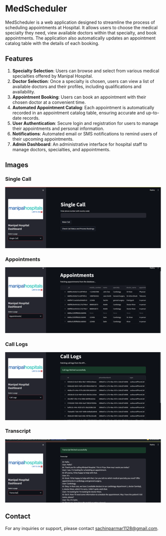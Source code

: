 # MedScheduler

MedScheduler is a web application designed to streamline the process of scheduling appointments at Hospital. It allows users to choose the medical specialty they need, view available doctors within that specialty, and book appointments. The application also automatically updates an appointment catalog table with the details of each booking.

## Features

1. **Specialty Selection**: Users can browse and select from various medical specialties offered by Manipal Hospital.
2. **Doctor Selection**: Once a specialty is chosen, users can view a list of available doctors and their profiles, including qualifications and availability.
3. **Appointment Booking**: Users can book an appointment with their chosen doctor at a convenient time.
4. **Automated Appointment Catalog**: Each appointment is automatically recorded in an appointment catalog table, ensuring accurate and up-to-date records.
5. **User Authentication**: Secure login and registration for users to manage their appointments and personal information.
6. **Notifications**: Automated email or SMS notifications to remind users of their upcoming appointments.
7. **Admin Dashboard**: An administrative interface for hospital staff to manage doctors, specialties, and appointments.

## Images

### Single Call
![Single Call](Images\SingleCall.png)

### Appointments
![Appointments](Images\Appointment.png)

### Call Logs
![Call Logs](Images\calllogs.png)

### Transcript
![Transcript](Images\Transcript.png)

## Contact

For any inquiries or support, please contact [sachinparmar1128@gmail.com](mailto:sachinparmar1128@gmail.com).

